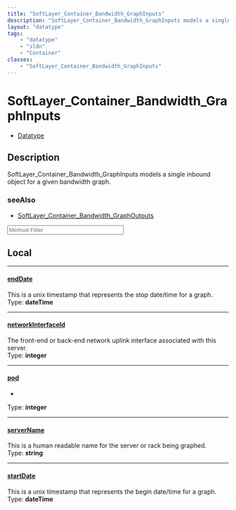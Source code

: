 ```yaml
---
title: "SoftLayer_Container_Bandwidth_GraphInputs"
description: "SoftLayer_Container_Bandwidth_GraphInputs models a single inbound object for a given bandwidth graph."
layout: "datatype"
tags:
    - "datatype"
    - "sldn"
    - "Container"
classes:
    - "SoftLayer_Container_Bandwidth_GraphInputs"
---
```


# SoftLayer_Container_Bandwidth_GraphInputs
<div id='service-datatype'>
    <ul id='sldn-reference-tabs'>
        <li id='datatype'> <a href='/reference/datatypes/SoftLayer_Container_Bandwidth_GraphInputs' >Datatype</a></li>
    </ul>
</div>

## Description 
SoftLayer_Container_Bandwidth_GraphInputs models a single inbound object for a given bandwidth graph.



### seeAlso

* [SoftLayer_Container_Bandwidth_GraphOutputs](/reference/datatypes/SoftLayer_Container_Bandwidth_GraphOutputs )




<!-- Service Filer BEGIN -->
<div class="view-filters">
        <div class="clearfix">
            <div class="search-input-box">
                <input placeholder="Method Filter" onkeyup="titleSearch(inputId='prop-input', divId='properties', elementClass='prop-row')" 
                    type="text" id="prop-input" value="" size="30" maxlength="128" class="form-text">
            </div>
        </div>
</div>
<!-- Service Filer END -->

<div id="properties" class="content">
<div id="localProperties" class="prop-content" >

## Local
-----
[endDate]: #enddate
#### [endDate]
This is a unix timestamp that represents the stop date/time for a graph.  
<span class="type-label">Type: </span>**dateTime**

-----
[networkInterfaceId]: #networkinterfaceid
#### [networkInterfaceId]
The front-end or back-end network uplink interface associated with this server.  
<span class="type-label">Type: </span>**integer**

-----
[pod]: #pod
#### [pod]
*  
<span class="type-label">Type: </span>**integer**

-----
[serverName]: #servername
#### [serverName]
This is a human readable name for the server or rack being graphed.  
<span class="type-label">Type: </span>**string**

-----
[startDate]: #startdate
#### [startDate]
This is a unix timestamp that represents the begin date/time for a graph.  
<span class="type-label">Type: </span>**dateTime**

</div>
<!-- LOCAL PROPERTY END -->

</div>


